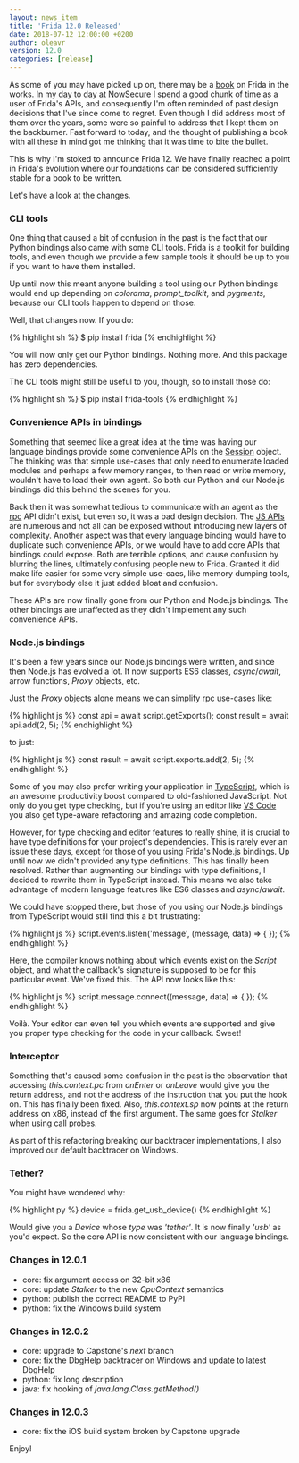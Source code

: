 ```yaml
---
layout: news_item
title: 'Frida 12.0 Released'
date: 2018-07-12 12:00:00 +0200
author: oleavr
version: 12.0
categories: [release]
---
```


As some of you may have picked up on, there may be a [book][] on Frida in the
works. In my day to day at [NowSecure][] I spend a good chunk of time as a user
of Frida's APIs, and consequently I'm often reminded of past design decisions
that I've since come to regret. Even though I did address most of them over the
years, some were so painful to address that I kept them on the backburner. Fast
forward to today, and the thought of publishing a book with all these in mind
got me thinking that it was time to bite the bullet.

This is why I'm stoked to announce Frida 12. We have finally reached a point
in Frida's evolution where our foundations can be considered sufficiently stable
for a book to be written.

Let's have a look at the changes.

### CLI tools

One thing that caused a bit of confusion in the past is the fact that our
Python bindings also came with some CLI tools. Frida is a toolkit for building
tools, and even though we provide a few sample tools it should be up to you if
you want to have them installed.

Up until now this meant anyone building a tool using our Python bindings would
end up depending on *colorama*, *prompt_toolkit*, and *pygments*, because our
CLI tools happen to depend on those.

Well, that changes now. If you do:

{% highlight sh %}
$ pip install frida
{% endhighlight %}

You will now only get our Python bindings. Nothing more. And this package has
zero dependencies.

The CLI tools might still be useful to you, though, so to install those do:

{% highlight sh %}
$ pip install frida-tools
{% endhighlight %}

### Convenience APIs in bindings

Something that seemed like a great idea at the time was having our language
bindings provide some convenience APIs on the [Session][] object. The thinking
was that simple use-cases that only need to enumerate loaded modules and perhaps
a few memory ranges, to then read or write memory, wouldn't have to load their
own agent. So both our Python and our Node.js bindings did this behind the
scenes for you.

Back then it was somewhat tedious to communicate with an agent as the [rpc][]
API didn't exist, but even so, it was a bad design decision. The [JS APIs][]
are numerous and not all can be exposed without introducing new layers of
complexity. Another aspect was that every language binding would have to
duplicate such convenience APIs, or we would have to add core APIs that
bindings could expose. Both are terrible options, and cause confusion by
blurring the lines, ultimately confusing people new to Frida. Granted it did
make life easier for some very simple use-caes, like memory dumping tools, but
for everybody else it just added bloat and confusion.

These APIs are now finally gone from our Python and Node.js bindings. The other
bindings are unaffected as they didn't implement any such convenience APIs.

### Node.js bindings

It's been a few years since our Node.js bindings were written, and since then
Node.js has evolved a lot. It now supports ES6 classes, *async*/*await*, arrow
functions, *Proxy* objects, etc.

Just the *Proxy* objects alone means we can simplify [rpc][] use-cases like:

{% highlight js %}
const api = await script.getExports();
const result = await api.add(2, 5);
{% endhighlight %}

to just:

{% highlight js %}
const result = await script.exports.add(2, 5);
{% endhighlight %}

Some of you may also prefer writing your application in [TypeScript][], which
is an awesome productivity boost compared to old-fashioned JavaScript. Not only
do you get type checking, but if you're using an editor like [VS Code][] you
also get type-aware refactoring and amazing code completion.

However, for type checking and editor features to really shine, it is crucial to
have type definitions for your project's dependencies. This is rarely ever an
issue these days, except for those of you using Frida's Node.js bindings.
Up until now we didn't provided any type definitions. This has finally been
resolved. Rather than augmenting our bindings with type definitions, I decided
to rewrite them in TypeScript instead. This means we also take advantage of
modern language features like ES6 classes and *async*/*await*.

We could have stopped there, but those of you using our Node.js bindings from
TypeScript would still find this a bit frustrating:

{% highlight js %}
script.events.listen('message', (message, data) => {
});
{% endhighlight %}

Here, the compiler knows nothing about which events exist on the *Script*
object, and what the callback's signature is supposed to be for this particular
event. We've fixed this. The API now looks like this:

{% highlight js %}
script.message.connect((message, data) => {
});
{% endhighlight %}

Voilà. Your editor can even tell you which events are supported and give you
proper type checking for the code in your callback. Sweet!

### Interceptor

Something that's caused some confusion in the past is the observation that
accessing *this.context.pc* from *onEnter* or *onLeave* would give you the
return address, and not the address of the instruction that you put the hook
on. This has finally been fixed. Also, *this.context.sp* now points at the
return address on x86, instead of the first argument. The same goes for
*Stalker* when using call probes.

As part of this refactoring breaking our backtracer implementations, I also
improved our default backtracer on Windows.

### Tether?

You might have wondered why:

{% highlight py %}
device = frida.get_usb_device()
{% endhighlight %}

Would give you a *Device* whose *type* was *'tether'*. It is now finally *'usb'*
as you'd expect. So the core API is now consistent with our language bindings.

### Changes in 12.0.1

- core: fix argument access on 32-bit x86
- core: update *Stalker* to the new *CpuContext* semantics
- python: publish the correct README to PyPI
- python: fix the Windows build system

### Changes in 12.0.2

- core: upgrade to Capstone's *next* branch
- core: fix the DbgHelp backtracer on Windows and update to latest DbgHelp
- python: fix long description
- java: fix hooking of *java.lang.Class.getMethod()*

### Changes in 12.0.3

- core: fix the iOS build system broken by Capstone upgrade

Enjoy!


[NowSecure]: https://www.nowsecure.com/
[book]: https://twitter.com/fridadotre/status/950085837445836800
[Session]: https://gist.github.com/oleavr/e6af8791adbef8fbde06#file-frida-core-1-0-vapi-L201-L226
[rpc]: https://frida.re/docs/javascript-api/#rpc
[JS APIs]: https://frida.re/docs/javascript-api/
[TypeScript]: https://www.typescriptlang.org/
[VS Code]: https://code.visualstudio.com/
